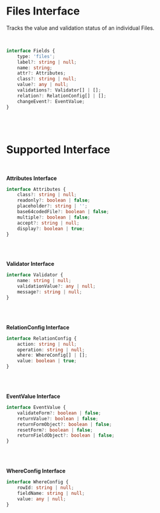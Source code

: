 # Files Interface
 
Tracks the value and validation status of an individual Files.

<br/>

```typescript
interface Fields {
    type: 'files';
    label?: string | null;
    name: string;
    attr?: Attributes;
    class?: string | null;
    value?: any | null;
    validations?: Validator[] | [];
    relation?: RelationConfig[] | [];
    changeEvent?: EventValue;
}
```

<br/>
<br/>

# Supported Interface

<br/>

**Attributes Interface**

```typescript
interface Attributes {
    class?: string | null;
    readonly?: boolean | false;
    placeholder?: string | '';
    base64codedFile?: boolean | false;
    multiple?: boolean | false;
    accept?: string | null;
    display?: boolean | true;
}
```

<br/>
<br/>


**Validator Interface**

```typescript
interface Validator {
    name: string | null;
    validationValue?: any | null;
    message?: string | null;
}
```

<br/>
<br/>


**RelationConfig Interface**

```typescript
interface RelationConfig {
    action: string | null;
    operation: string | null;
    where: WhereConfig[] | [];
    value: boolean | true;
}
```

<br/>
<br/>


**EventValue Interface**

```typescript
interface EventValue {
    validateForm?: boolean | false;
    returnValue?: boolean | false;
    returnFormObject?: boolean | false;
    resetForm?: boolean | false;
    returnFieldObject?: boolean | false;
}
```

<br/>
<br/>


**WhereConfig Interface**

```typescript
interface WhereConfig {
    rowId: string | null;
    fieldName: string | null;
    value: any | null;
}
```